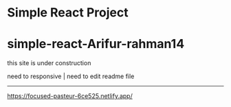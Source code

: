 # Simple React Project

# simple-react-Arifur-rahman14

this site is under construction

need to responsive | need to edit readme file 
<hr>

https://focused-pasteur-6ce525.netlify.app/
